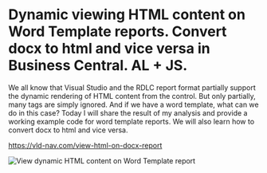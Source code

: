 # Dynamic viewing HTML content on Word Template reports. Convert docx to html and vice versa in Business Central. AL + JS.
We all know that Visual Studio and the RDLC report format partially support the dynamic rendering of HTML content from the control. But only partially, many tags are simply ignored. And if we have a word template, what can we do in this case? Today I will share the result of my analysis and provide a working example code for word template reports. We will also learn how to convert docx to html and vice versa.

https://vld-nav.com/view-html-on-docx-report

![View dynamic HTML content on Word Template report](https://static.tildacdn.com/tild6130-6662-4238-b465-663235653538/View_report2.gif)
